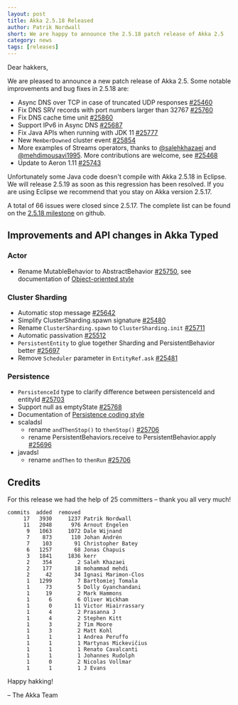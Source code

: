 ```yaml
---
layout: post
title: Akka 2.5.18 Released
author: Patrik Nordwall
short: We are happy to announce the 2.5.18 patch release of Akka 2.5
category: news
tags: [releases]
---
```


Dear hakkers,

We are pleased to announce a new patch release of Akka 2.5. Some notable improvements and bug fixes in 2.5.18 are:

* Async DNS over TCP in case of truncated UDP responses [#25460](https://github.com/akka/akka/issues/25460)
* Fix DNS SRV records with port numbers larger than 32767 [#25760](https://github.com/akka/akka/issues/25760)
* Fix DNS cache time unit [#25860](https://github.com/akka/akka/issues/25860)
* Support IPv6 in Async DNS [#25687](https://github.com/akka/akka/pull/25687)
* Fix Java APIs when running with JDK 11 [#25777](https://github.com/akka/akka/issues/25777)
* New `MemberDowned` cluster event [#25854](https://github.com/akka/akka/pull/25854)
* More examples of Streams operators, thanks to [@salehkhazaei](https://github.com/salehkhazaei) and [@mehdimousavi1995](https://github.com/mehdimousavi1995). More contributions are welcome, see [#25468](https://github.com/akka/akka/issues/25468)
* Update to Aeron 1.11 [#25743](https://github.com/akka/akka/pull/25743)

Unfortunately some Java code doesn't compile with Akka 2.5.18 in Eclipse. We will release 2.5.19 as soon as this regression has been resolved.
If you are using Eclipse we recommend that you stay on Akka version 2.5.17.

A total of 66 issues were closed since 2.5.17. The complete list can be found on the [2.5.18 milestone](https://github.com/akka/akka/milestone/134?closed=1) on github.

## Improvements and API changes in Akka Typed

### Actor

* Rename MutableBehavior to AbstractBehavior [#25750](https://github.com/akka/akka/issues/25750), see documentation of [Object-oriented style](https://doc.akka.io/docs/akka/current/typed/actors.html#object-oriented-style)

### Cluster Sharding

* Automatic stop message [#25642](https://github.com/akka/akka/issues/25642)
* Simplify ClusterSharding.spawn signature [#25480](https://github.com/akka/akka/issues/25480)
* Rename `ClusterSharding.spawn` to `ClusterSharding.init` [#25711](https://github.com/akka/akka/issues/25711)
* Automatic passivation [#25512](https://github.com/akka/akka/issues/25512)
* `PersistentEntity` to glue together Sharding and PersistentBehavior better [#25697](https://github.com/akka/akka/pull/25697)
* Remove `Scheduler` parameter in `EntityRef.ask` [#25481](https://github.com/akka/akka/issues/25481)

### Persistence

* `PersistenceId` type to clarify difference between persistenceId and entityId [#25703](https://github.com/akka/akka/issues/25703)
* Support null as emptyState [#25768](https://github.com/akka/akka/issues/25768)
* Documentation of [Persistence coding style](https://doc.akka.io/docs/akka/current/typed/persistence-style.html)
* scaladsl
  * rename `andThenStop()` to `thenStop()` [#25706](https://github.com/akka/akka/issues/25706)
  * rename PersistentBehaviors.receive to PersistentBehavior.apply [#25696](https://github.com/akka/akka/pull/25696)
* javadsl
  * rename `andThen` to `thenRun` [#25706](https://github.com/akka/akka/issues/25706)


## Credits

For this release we had the help of 25 committers – thank you all very much!

```
commits  added  removed
     17   3930     1237 Patrik Nordwall
     11   2048      976 Arnout Engelen
      9   1063     1072 Dale Wijnand
      7    873      110 Johan Andrén
      7    103       91 Christopher Batey
      6   1257       68 Jonas Chapuis
      3   1841     1836 kerr
      2    354        2 Saleh Khazaei
      2    177       18 mohammad mehdi
      2     42       34 Ignasi Marimon-Clos
      1   1299        7 Bartłomiej Tomala
      1     73        5 Dolly Gyanchandani
      1     19        2 Mark Hammons
      1      6        6 Oliver Wickham
      1      0       11 Victor Hiairrassary
      1      4        2 Prasanna J
      1      4        2 Stephen Kitt
      1      3        2 Tim Moore
      1      3        2 Matt Kohl
      1      1        1 Andrea Peruffo
      1      1        1 Martynas Mickevičius
      1      1        1 Renato Cavalcanti
      1      1        1 Johannes Rudolph
      1      0        2 Nicolas Vollmar
      1      1        1 J Evans
```
     

Happy hakking!

– The Akka Team

